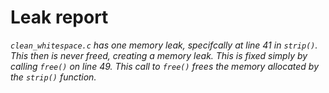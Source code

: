 # Leak report

_`clean_whitespace.c` has one memory leak, specifcally
at line 41 in `strip()`. This then is never freed,
creating a memory leak. This is fixed simply by calling
`free()` on line 49. This call to `free()` frees the
memory allocated by the `strip()` function._
